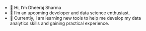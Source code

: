 - 👋 Hi, I’m Dheeraj Sharma
- 👀 I’m an upcoming developer and data science enthusiast. 
- 🌱 Currently, I am learning new tools to help me develop my data analytics skills and gaining practical experience.  



<!---
Dj-1000/Dj-1000 is a ✨ special ✨ repository because its `README.md` (this file) appears on your GitHub profile.
You can click the Preview link to take a look at your changes.
--->

